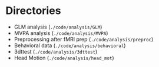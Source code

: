 # Directories
- GLM analysis (`./code/analysis/GLM`)
- MVPA analysis (`./code/analysis/MVPA`)
- Preprocessing after fMRI prep (`./code/analysis/preproc`)
- Behavioral data (`./code/analysis/behavioral`)
- 3dttest (`./code/analysis/3dttest`)
- Head Motion (`./code/analysis/head_mot`)
